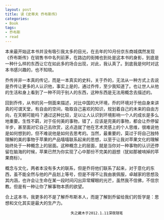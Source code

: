 ```yaml
---
layout: post
title: 读《史蒂夫 乔布斯传》
categories:
- Book
tags:
- 乔布斯
- read
---
```


本来最开始这本书并没有吸引我太多的目光，在去年的10月份京东商城偶然发现《乔布斯传》在销售书中名列前茅，在路边的街摊也到处是这本书的身影，到底是一种什么样的东西让它在如此多的场合出现，对此，我认真了。到底我是何时对这本书感兴趣的，也不知晓。

乔传并非一本真的传记，而是一本真实的史料，关于乔的，无法从一种方式上去说是乔传让更多的人认识他，事实上是的，通过乔传，至少我知道了。也让世人从他的生活和身上看到了一种不同于别人的东西，这种东西是无法用概念去描述的。

回到乔传，从书的另一侧面来描述，对比中国的大环境，乔的环境对于他自身来讲真的可谓天堂，有自由的空间，吸取自己喜欢的知识，规划着自己的未来的自由方向，在天朝可能吗？通过这种比较，足以让人认识到环境影响一个人的成长是多么地重要。生性不羁，对于任何美的事物，错了，应该是完美的事物，都会让乔停留半步，甚至面对它自己去欣赏，这点造就了他在艺术灵感上的个人思维，很难说他是如何想到的，但不难说他是如何去思考的。当然，最重要的，莫过于将自己独特理解的美的事物于苹果的产品嘻嘻联系起来的思想，以至于让我对苹果文化的理解始终处于一种概念上的层面。这种概念上的层面，就是当你对一种事物的认识还停留在脑海的时候，苹果已然为你实现了心中那份不完美的遐想（犹如那被啃掉的苹果商标）。

概念与文化，两者本没有多大的联系，但是乔将他们联系了起来，对于意化的东西，虽不能全然与他的产品划上等号，但是不得不让我由衷佩服，卓越家的思想及其内涵，也许会让生命在某一段时间闪出异常耀眼的光芒，虽然我不信佛，不信宗教。但是有一种让你了解事物本质的欲望。

合上这本书，我更多的不是了解乔布斯本人，而是了解到乔留给我们的哲学是：思想和文化其实是最大的生产力。

                                  失之藏木于2012.1.11深夜随笔